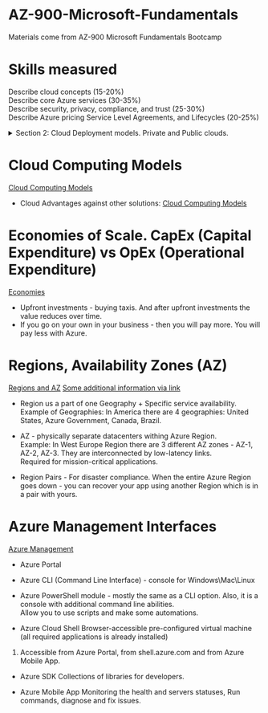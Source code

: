 # AZ-900-Microsoft-Fundamentals
Materials come from AZ-900 Microsoft Fundamentals Bootcamp

# Skills measured
Describe cloud concepts (15-20%)  
Describe core Azure services (30-35%)  
Describe security, privacy, compliance, and trust (25-30%)  
Describe Azure pricing Service Level Agreements, and Lifecycles (20-25%)  

<details>
<summary>Section 2: Cloud Deployment models. Private and Public clouds.</summary>

[basis](images/1-cloud-computing/1-cloud-computing.png)
[basis](images/1-cloud-computing/2-difference.png)
[basis](images/1-cloud-computing/3-azure-public-cloud-advantages.png)
[basis](images/1-cloud-computing/4-azure-public-cloud-disadvantages.png)
[basis](images/1-cloud-computing/5-azure-private-cloud-advantages.png)
[basis](images/1-cloud-computing/6-azure-hybrid-cloud-advantages.png)

</details>

# Cloud Computing Models
[Cloud Computing Models](pdf-files/section-2/2.4+Cloud+Computing+Models.pdf)
* Cloud Advantages against other solutions:
[Cloud Computing Models](pdf-files/section-2/2.5+Advantages+of+Microsoft+Azure+Cloud+Computing.pdf)

# Economies of Scale. CapEx (Capital Expenditure) vs OpEx (Operational Expenditure)
[Economies](pdf-files/section-2/2.6+Understanding+CapEx+versus+OpEx.+Economies+of+Scale..pdf)
* Upfront investments - buying taxis. And after upfront investments the value reduces over time.  
* If you go on your own in your business - then you will pay more. You will pay less with Azure.  

# Regions, Availability Zones (AZ)
[Regions and AZ](pdf-files/section-2/2.7+Azure+Global+Infrastructure+-+Regions+and+Availability+Zones.pdf)
[Some additional information via link](https://heranonazure.wordpress.com/2019/02/12/azure-infrastructure-geographies-regions-zones-datacenters/)

* Region us a part of one Geography + Specific service availability.  
Example of Geographies: In America there are 4 geographies: United States, Azure Government, Canada, Brazil.  

* AZ - physically separate datacenters withing Azure Region.   
Example: In West Europe Region there are 3 different AZ zones - AZ-1, AZ-2, AZ-3. They are interconnected by low-latency links.  
Required for mission-critical applications.

* Region Pairs - For disaster compliance.  When the entire Azure Region goes down - you can recover your app using another Region which is in a pair with yours.  

# Azure Management Interfaces
[Azure Management](pdf-files/section-2/2.8+Azure+Management+Interfaces+-+How+to+Interact+with+Azure+Cloud+Platform.pdf)
* Azure Portal

* Azure CLI (Command Line Interface) - console for Windows\Mac\Linux
* Azure PowerShell module - mostly the same as a CLI option. Also, it is a console with additional command line abilities.  
Allow you to use scripts and make some automations.  

* Azure Cloud Shell
Browser-accessible pre-configured virtual machine (all required applications is already installed)  
1. Accessible from Azure Portal, from shell.azure.com and from Azure Mobile App.  

* Azure SDK
Collections of libraries for developers.

* Azure Mobile App
Monitoring the health and servers statuses, Run commands, diagnose and fix issues.